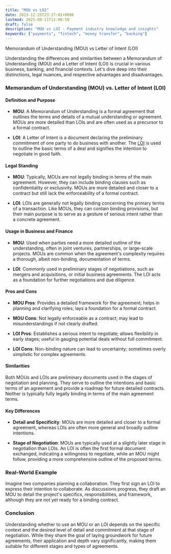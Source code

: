 ```yaml
---
title: "MOU vs LOI"
date: 2023-12-25T23:27:01+0000
lastmod: 2025-08-11T12:00:59
draft: false
description: "MOU vs LOI - Payment industry knowledge and insights"
keywords: ["payments", "fintech", "money transfer", "banking"]
---
```


Memorandum of Understanding (MOU) vs Letter of Intent (LOI)

Understanding the differences and similarities between a Memorandum of Understanding (MOU) and a Letter of Intent (LOI) is crucial in various business, banking, and financial contexts. Let's dive deep into their distinctions, legal nuances, and respective advantages and disadvantages.

### Memorandum of Understanding (MOU) vs. Letter of Intent (LOI)

#### Definition and Purpose

- **MOU**: A Memorandum of Understanding is a formal agreement that outlines the terms and details of a mutual understanding or agreement. MOUs are more detailed than LOIs and are often used as a precursor to a formal contract.

- **LOI**: A Letter of Intent is a document declaring the preliminary commitment of one party to do business with another. The [LOI](https://faisalkhanllc.xyz/resources/payments-wiki/l/letter-of-intent-loi/) is used to outline the basic terms of a deal and signifies the intention to negotiate in good faith.

#### Legal Standing

- **MOU**: Typically, MOUs are not legally binding in terms of the main agreement. However, they can include binding clauses such as confidentiality or exclusivity. MOUs are more detailed and closer to a contract but still lack the enforceability of a formal contract.

- **LOI**: LOIs are generally not legally binding concerning the primary terms of a transaction. Like MOUs, they can contain binding provisions, but their main purpose is to serve as a gesture of serious intent rather than a concrete agreement.

#### Usage in Business and Finance

- **MOU**: Used when parties need a more detailed outline of the understanding, often in joint ventures, partnerships, or large-scale projects. MOUs are common when the agreement's complexity requires a thorough, albeit non-binding, documentation of terms.

- **LOI**: Commonly used in preliminary stages of negotiations, such as mergers and acquisitions, or initial business agreements. The LOI acts as a foundation for further negotiations and due diligence.

#### Pros and Cons

- **MOU Pros**: Provides a detailed framework for the agreement; helps in planning and clarifying roles; lays a foundation for a formal contract.

- **MOU Cons**: Not legally enforceable as a contract; may lead to misunderstandings if not clearly drafted.

- **LOI Pros**: Establishes a serious intent to negotiate; allows flexibility in early stages; useful in gauging potential deals without full commitment.

- **LOI Cons**: Non-binding nature can lead to uncertainty; sometimes overly simplistic for complex agreements.

#### Similarities

Both MOUs and LOIs are preliminary documents used in the stages of negotiation and planning. They serve to outline the intentions and basic terms of an agreement and provide a roadmap for future detailed contracts. Neither is typically fully legally binding in terms of the main agreement terms.

#### Key Differences

- **Detail and Specificity**: MOUs are more detailed and closer to a formal agreement, whereas LOIs are often more general and broadly outline intentions.

- **Stage of Negotiation**: MOUs are typically used at a slightly later stage in negotiation than LOIs. An LOI is often the first formal document exchanged, indicating a willingness to negotiate, while an MOU might follow, providing a more comprehensive outline of the proposed terms.

### Real-World Example

Imagine two companies planning a collaboration. They first sign an LOI to express their intention to collaborate. As discussions progress, they draft an MOU to detail the project's specifics, responsibilities, and framework, although they are not yet ready for a binding contract.

### Conclusion

Understanding whether to use an MOU or an LOI depends on the specific context and the desired level of detail and commitment at that stage of negotiation. While they share the goal of laying groundwork for future agreements, their application and depth vary significantly, making them suitable for different stages and types of agreements.